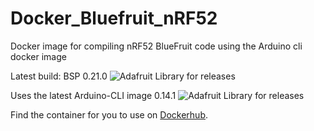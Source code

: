 # Docker_Bluefruit_nRF52
Docker image for compiling nRF52 BlueFruit code using the Arduino cli docker image 

Latest build: BSP 0.21.0 ![Adafruit Library for releases](https://img.shields.io/github/release/adafruit/Adafruit_nRF52_Arduino.svg) 

Uses the latest Arduino-CLI image 0.14.1 ![Adafruit Library for releases](https://img.shields.io/github/v/release/arduino/arduino-cli.svg)

Find the container for you to use on [Dockerhub](https://hub.docker.com/r/jpconstantineau/arduino-cli-bluefruit-nrf52).
